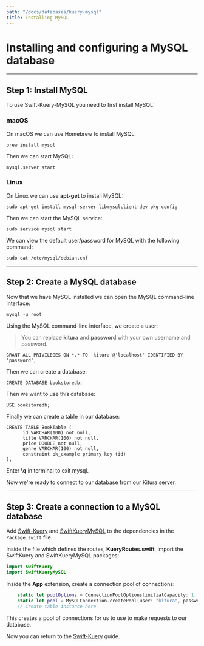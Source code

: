 ```yaml
---
path: "/docs/databases/kuery-mysql"
title: Installing MySQL
---
```


# Installing and configuring a MySQL database

---

## Step 1: Install MySQL

To use Swift-Kuery-MySQL you need to first install MySQL:

### macOS

On macOS we can use Homebrew to install MySQL:
```
brew install mysql
```
Then we can start MySQL:
```
mysql.server start
```
### Linux

On Linux we can use **apt-get** to install MySQL:
```
sudo apt-get install mysql-server libmysqlclient-dev pkg-config
```
Then we can start the MySQL service:
```
sudo service mysql start
```
We can view the default user/password for MySQL with the following command:
```
sudo cat /etc/mysql/debian.cnf
```

---

## Step 2: Create a MySQL database

Now that we have MySQL installed we can open the MySQL command-line interface:
```
mysql -u root
```
Using the MySQL command-line interface, we create a user:

>You can replace **kitura** and **password** with your own username and password.

```
GRANT ALL PRIVILEGES ON *.* TO 'kitura'@'localhost' IDENTIFIED BY 'password';
```

Then we can create a database:
```
CREATE DATABASE bookstoredb;
```
Then we want to use this database:
```
USE bookstoredb;
```
Finally we can create a table in our database:
```
CREATE TABLE BookTable (
      id VARCHAR(100) not null,
      title VARCHAR(100) not null,
      price DOUBLE not null,
      genre VARCHAR(100) not null,
      constraint pk_example primary key (id)
);
```
Enter **\q** in terminal to exit mysql.

Now we're ready to connect to our database from our Kitura server.

---

## Step 3: Create a connection to a MySQL database

Add [Swift-Kuery](https://github.com/IBM-Swift/Swift-Kuery#update-your-packageswift-file) and [SwiftKueryMySQL](https://github.com/IBM-Swift/SwiftKueryMySQL#add-dependencies) to the dependencies in the `Package.swift` file.

Inside the file which defines the routes, **KueryRoutes.swift**, import the SwiftKuery and SwiftKueryMySQL packages:
```swift
import SwiftKuery
import SwiftKueryMySQL
```

Inside the **App** extension, create a connection pool of connections:
```swift
    static let poolOptions = ConnectionPoolOptions(initialCapacity: 1, maxCapacity: 5)
    static let pool = MySQLConnection.createPool(user: "kitura", password: "password", database: "bookstoredb", poolOptions: poolOptions)
    // Create table instance here
```

This creates a pool of connections for us to use to make requests to our database.

Now you can return to the [Swift-Kuery](./kuery#step-2-install-a-database-plugin) guide.
